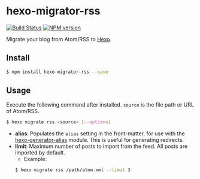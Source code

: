 # hexo-migrator-rss

[![Build Status](https://travis-ci.org/hexojs/hexo-migrator-rss.svg?branch=master)](https://travis-ci.org/hexojs/hexo-migrator-rss)
[![NPM version](https://badge.fury.io/js/hexo-migrator-rss.svg)](https://www.npmjs.com/package/hexo-migrator-rss)

Migrate your blog from Atom/RSS to [Hexo].

## Install

``` bash
$ npm install hexo-migrator-rss --save
```

## Usage

Execute the following command after installed. `source` is the file path or URL of Atom/RSS.

``` bash
$ hexo migrate rss <source> [--options]
```

- **alias**: Populates the `alias` setting in the front-matter, for use with the [hexo-generator-alias](http://github.com/hexojs/hexo-generator-alias) module. This is useful for generating redirects.
- **limit**: Maximum number of posts to import from the feed. All posts are imported by default.
  * Example:
  ``` bash
  $ hexo migrate rss /path/atom.xml --limit 3
  ```

[Hexo]: https://hexo.io/
